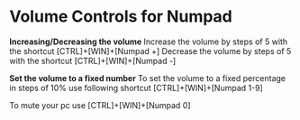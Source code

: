 # Volume Controls for Numpad

**Increasing/Decreasing the volume**
Increase the volume by steps of 5 with the shortcut [CTRL]+[WIN]+[Numpad +]
Decrease the volume by steps of 5 with the shortcut [CTRL]+[WIN]+[Numpad -]

**Set the volume to a fixed number**
To set the volume to a fixed percentage in steps of 10% use following shortcut
[CTRL]+[WIN]+[Numpad 1-9]

To mute your pc use
[CTRL]+[WIN]+[Numpad 0]